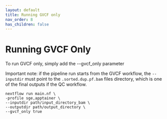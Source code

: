 ```yaml
---
layout: default
title: Running GVCF only
nav_order: 8
has_children: false
---
```


# Running GVCF Only

To run GVCF only, simply add the --gvcf_only parameter

Important note: if the pipeline run starts from the GVCF workflow, the `--inputdir` must point to the `.sorted.dup.pf.bam` files directory, which is one of the final outputs if the QC workflow. 

```
nextflow run main.nf \
-profile sge,apptainer \
--inputdir path/input_directory_bam \
--outputdir path/output_directory \
--gvcf_only true
```




